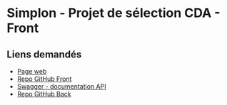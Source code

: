 # Simplon - Projet de sélection CDA - Front

## Liens demandés

- [Page web](https://johanvillard.github.io/Front/)
- [Repo GitHub Front](https://github.com/JohanVillard/Front)
- [Swagger - documentation API](https://back-t43i.onrender.com/api-docs/)
- [Repo GitHub Back](https://github.com/JohanVillard/Back)
